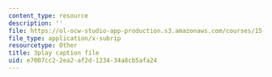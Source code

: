 ```yaml
---
content_type: resource
description: ''
file: https://ol-ocw-studio-app-production.s3.amazonaws.com/courses/15-071-the-analytics-edge-spring-2017/e7007cc22ea2af2d123434a8cb5afa24_RmUVz9jEnzg.srt
file_type: application/x-subrip
resourcetype: Other
title: 3play caption file
uid: e7007cc2-2ea2-af2d-1234-34a8cb5afa24
---
```

